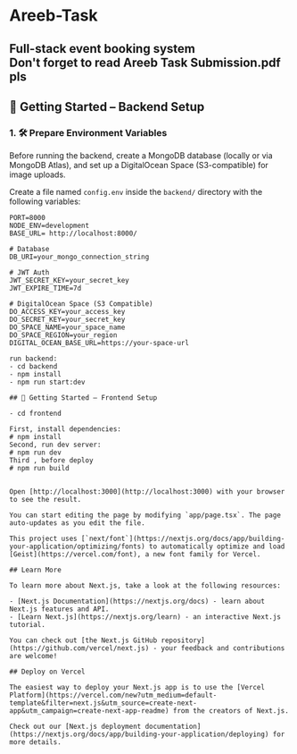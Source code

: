 # Areeb-Task  
Full-stack event booking system  
Don't forget to read Areeb Task Submission.pdf pls
---

## 🚀 Getting Started – Backend Setup

### 1. 🛠️ Prepare Environment Variables

Before running the backend, create a MongoDB database (locally or via MongoDB Atlas), and set up a DigitalOcean Space (S3-compatible) for image uploads.

Create a file named `config.env` inside the `backend/` directory with the following variables:

```env
PORT=8000
NODE_ENV=development
BASE_URL= http://localhost:8000/

# Database
DB_URI=your_mongo_connection_string

# JWT Auth
JWT_SECRET_KEY=your_secret_key
JWT_EXPIRE_TIME=7d

# DigitalOcean Space (S3 Compatible)
DO_ACCESS_KEY=your_access_key
DO_SECRET_KEY=your_secret_key
DO_SPACE_NAME=your_space_name
DO_SPACE_REGION=your_region
DIGITAL_OCEAN_BASE_URL=https://your-space-url

run backend:
- cd backend
- npm install
- npm run start:dev

## 🚀 Getting Started – Frontend Setup

- cd frontend

First, install dependencies:
# npm install
Second, run dev server:
# npm run dev
Third , before deploy
# npm run build


Open [http://localhost:3000](http://localhost:3000) with your browser to see the result.

You can start editing the page by modifying `app/page.tsx`. The page auto-updates as you edit the file.

This project uses [`next/font`](https://nextjs.org/docs/app/building-your-application/optimizing/fonts) to automatically optimize and load [Geist](https://vercel.com/font), a new font family for Vercel.

## Learn More

To learn more about Next.js, take a look at the following resources:

- [Next.js Documentation](https://nextjs.org/docs) - learn about Next.js features and API.
- [Learn Next.js](https://nextjs.org/learn) - an interactive Next.js tutorial.

You can check out [the Next.js GitHub repository](https://github.com/vercel/next.js) - your feedback and contributions are welcome!

## Deploy on Vercel

The easiest way to deploy your Next.js app is to use the [Vercel Platform](https://vercel.com/new?utm_medium=default-template&filter=next.js&utm_source=create-next-app&utm_campaign=create-next-app-readme) from the creators of Next.js.

Check out our [Next.js deployment documentation](https://nextjs.org/docs/app/building-your-application/deploying) for more details.
